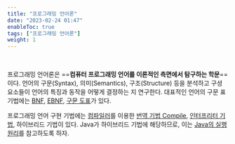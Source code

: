 ```yaml
---
title: "프로그래밍 언어론"
date: "2023-02-24 01:47"
enableToc: true
tags: ["프로그래밍 언어론"]
weight: 1
---
```


<br>

프로그래밍 언어론은 ==**컴퓨터 프로그래밍 언어를 이론적인 측면에서 탐구하는 학문**==이다. 언어의 구문(Syntax), 의미(Semantics), 구조(Structure) 등을 분석하고 구셩 요소들이 언어의 특징과 동작을 어떻게 결정하는 지 연구한다. 대표적인 언어의 구문 표기법에는 [BNF](brain/CS/LT/BNF), [EBNF](brain/CS/LT/EBNF), [구문 도표](brain/CS/LT/SyntaxTable)가 있다.

프로그래밍 언어 구현 기법에는 [컴파일러](brain/CS/LT/Compiler)를 이용한 [번역 기법 Compile](brain/CS/LT/Compile), [인터프리터 기법](brain/CS/LT/Interpreter), 하이브리드 기법이 있다. Java가 하이브리드 기법에 해당하므로, 이는 [Java의 실행원리](brain/Java/JavaExecute)를 참고하도록 하자.